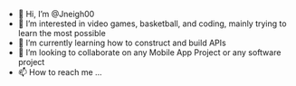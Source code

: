 - 👋 Hi, I’m @Jneigh00
- 👀 I’m interested in video games, basketball, and coding, mainly trying to learn the most possible
- 🌱 I’m currently learning how to construct and build APIs
- 💞️ I’m looking to collaborate on any Mobile App Project or any software project
- 📫 How to reach me ...

<!---
Jneigh00/Jneigh00 is a ✨ special ✨ repository because its `README.md` (this file) appears on your GitHub profile.
You can click the Preview link to take a look at your changes.
--->
